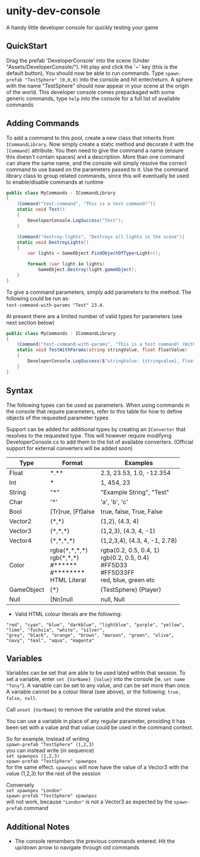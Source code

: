 # unity-dev-console
A handy little developer console for quickly testing your game

## QuickStart
Drag the prefab 'DeveloperConsole' into the scene (Under "Assets/DeveloperConsole/"). Hit play and click the '~' key (this is the default button), You should now be able to run commands.
Type `spawn-prefab "TestSphere" (0,0,0)` into the console and hit enter/return. A sphere with the name "TestSphere" should now appear in your scene at the origin of the world.
This developer console comes prepackaged with some generic commands, type `help` into the console for a full list of available commands

## Adding Commands
To add a command to this pool, create a new class that inherits from `ICommandLibrary`. Now simply create a static method and decorate it with the `[Command]` attribute. You then need to give the command a name (ensure this doesn't contain spaces) and a description. More than one command can share the same name, and the console will simply resolve the correct command to use based on the parameters passed to it. Use the command library class to group related commands, since this will eventually be used to enable/disable commands at runtime

```cs
public class MyCommands : ICommandLibrary
{
    [Command("test-command", "This is a test command!")]
    static void Test()
    {
        DeveloperConsole.LogSuccess("Test");
    }

    [Command("destroy-lights", "Destroys all lights in the scene")]
    static void DestroyLights()
    {
        var lights = GameObject.FindObjectOfType<Light>();

        foreach (var light in lights)
            GameObject.Destroy(light.gameObject);
    }
}
```

To give a command parameters, simply add parameters to the method. The following could be run as:<br>
`test-command-with-params "Test" 23.4`.

At present there are a limited number of valid types for parameters (see next section below)

```cs
public class MyCommands : ICommandLibrary
{
    [Command("test-command-with-params", "This is a test command! (With parameters)")]
    static void TestWithParams(string stringValue, float floatValue)
    {
        DeveloperConsole.LogSuccess($"stringValue: {stringvalue}, floatValue: {floatValue}");
    }
}
```

## Syntax
The following types can be used as parameters. When using commands in the console that require parameters, refer to this table for how to define objects of the requested parameter types

Support can be added for additional types by creating an `IConverter` that resolves to the requested type. This will however require modifying DeveloperConsole.cs to add them to the list of available converters. (Official support for external converters will be added soon)

Type | Format | Examples
---- | ------ | --------
Float | \*.\*\* | 2.3, 23.53, 1.0, -12.354
Int | \* | 1, 454, 23
String | "\*" | "Example String", "Test"
Char | '\*' | 'a', 'b', 'c'
Bool | [Tr]rue, [Ff]alse | true, false, True, False
Vector2 | (\*,\*) | (1,2), (4.3, 4)
Vector3 | (\*,\*,\*) | (1,2,3), (4.3, 4, -1)
Vector4 | (\*,\*,\*,\*) | (1,2,3,4), (4.3, 4, -1, 2.78)
Color | rgba(\*,\*,\*,\*)<br>rgb(\*,\*,\*)<br>#\*\*\*\*\*\*<br>#\*\*\*\*\*\*\*\*<br>HTML Literal | rgba(0.2, 0.5, 0.4, 1)<br>rgb(0.2, 0.5, 0.4)<br>#FF5D33<br>#FF5D33FF<br>red, blue, green etc
GameObject | {\*} | {TestSphere} {Player}
Null | [Nn]null | null, Null

* Valid HTML colour literals are the following:
```
"red", "cyan", "blue", "darkblue", "lightblue", "purple", "yellow", "lime", "fuchsia", "white", "silver",
"grey", "black", "orange", "brown", "maroon", "green", "olive", "navy", "teal", "aqua", "magenta"
```

## Variables
Variables can be set that are able to be used lated within that session. To set a variable, enter `set {VarName} {Value}` into the console (ie. `set name "Tony"`). A variable can be set to any value, and can be set more than once. A variable cannot be a colour literal (see above), or the following: `true, false, null`.

Call `unset {VarName}` to remove the variable and the stored value.

You can use a variable in place of any regular parameter, providing it has been set with a value and that value could be used in the command context.

So for example, Instead of writing<br>
`spawn-prefab "TestSphere" (1,2,3)`<br>
you can instead write (in sequence)<br>
`set spawnpos (1,2,3)`<br>
`spawn-prefab "TestSphere" spawnpos`<br>
for the same effect. `spawnpos` will now have the value of a Vector3 with the value (1,2,3) for the rest of the session

Conversely<br>
`set spawnpos "London"`<br>
`spawn-prefab "TestSphere" spawnpos`<br>
will not work, because `"London"` is not a Vector3 as expected by the `spawn-prefab` command

## Additional Notes
* The console remembers the previous commands entered. Hit the up/down arrow to navigate through old commands
